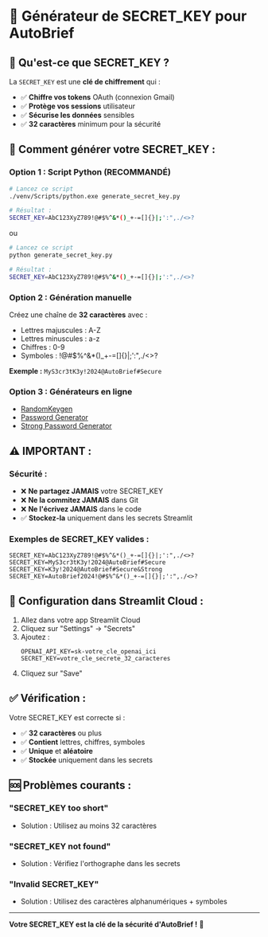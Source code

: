 # 🔐 Générateur de SECRET_KEY pour AutoBrief

## 🎯 **Qu'est-ce que SECRET_KEY ?**

La `SECRET_KEY` est une **clé de chiffrement** qui :
- ✅ **Chiffre vos tokens** OAuth (connexion Gmail)
- ✅ **Protège vos sessions** utilisateur
- ✅ **Sécurise les données** sensibles
- ✅ **32 caractères** minimum pour la sécurité

## 🚀 **Comment générer votre SECRET_KEY :**

### **Option 1 : Script Python (RECOMMANDÉ)**
```bash
# Lancez ce script
./venv/Scripts/python.exe generate_secret_key.py

# Résultat :
SECRET_KEY=AbC123XyZ789!@#$%^&*()_+-=[]{}|;':",./<>?
```
ou
```bash
# Lancez ce script
python generate_secret_key.py

# Résultat :
SECRET_KEY=AbC123XyZ789!@#$%^&*()_+-=[]{}|;':",./<>?
```

### **Option 2 : Génération manuelle**
Créez une chaîne de **32 caractères** avec :
- Lettres majuscules : A-Z
- Lettres minuscules : a-z
- Chiffres : 0-9
- Symboles : !@#$%^&*()_+-=[]{}|;':",./<>?

**Exemple :** `MyS3cr3tK3y!2024@AutoBrief#Secure`

### **Option 3 : Générateurs en ligne**
- [RandomKeygen](https://randomkeygen.com/)
- [Password Generator](https://passwordsgenerator.net/)
- [Strong Password Generator](https://strongpasswordgenerator.com/)

## ⚠️ **IMPORTANT :**

### **Sécurité :**
- ❌ **Ne partagez JAMAIS** votre SECRET_KEY
- ❌ **Ne la commitez JAMAIS** dans Git
- ❌ **Ne l'écrivez JAMAIS** dans le code
- ✅ **Stockez-la** uniquement dans les secrets Streamlit

### **Exemples de SECRET_KEY valides :**
```
SECRET_KEY=AbC123XyZ789!@#$%^&*()_+-=[]{}|;':",./<>?
SECRET_KEY=MyS3cr3tK3y!2024@AutoBrief#Secure
SECRET_KEY=K3y!2024@AutoBrief#Secure&Strong
SECRET_KEY=AutoBrief2024!@#$%^&*()_+-=[]{}|;':",./<>?
```

## 🔧 **Configuration dans Streamlit Cloud :**

1. Allez dans votre app Streamlit Cloud
2. Cliquez sur "Settings" → "Secrets"
3. Ajoutez :
   ```
   OPENAI_API_KEY=sk-votre_cle_openai_ici
   SECRET_KEY=votre_cle_secrete_32_caracteres
   ```
4. Cliquez sur "Save"

## ✅ **Vérification :**

Votre SECRET_KEY est correcte si :
- ✅ **32 caractères** ou plus
- ✅ **Contient** lettres, chiffres, symboles
- ✅ **Unique** et **aléatoire**
- ✅ **Stockée** uniquement dans les secrets

## 🆘 **Problèmes courants :**

### **"SECRET_KEY too short"**
- Solution : Utilisez au moins 32 caractères

### **"SECRET_KEY not found"**
- Solution : Vérifiez l'orthographe dans les secrets

### **"Invalid SECRET_KEY"**
- Solution : Utilisez des caractères alphanumériques + symboles

---

**Votre SECRET_KEY est la clé de la sécurité d'AutoBrief !** 🔐
